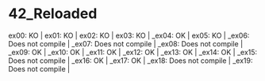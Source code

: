 # 42_Reloaded
ex00: KO | 
ex01: KO | 
ex02: KO | 
ex03: KO | 
_ex04: OK | 
ex05: KO | 
_ex06: Does not compile | 
_ex07: Does not compile | 
_ex08: Does not compile | 
_ex09: OK | 
_ex10: OK | 
_ex11: OK | 
_ex12: OK | 
_ex13: OK | 
_ex14: OK | 
_ex15: Does not compile | 
_ex16: OK | 
_ex17: OK | 
_ex18: Does not compile | 
_ex19: Does not compile |